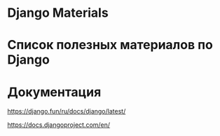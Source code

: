 # Django Materials
# Список полезных материалов по Django

# Документация
https://django.fun/ru/docs/django/latest/

https://docs.djangoproject.com/en/
